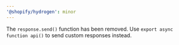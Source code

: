 ```yaml
---
'@shopify/hydrogen': minor
---
```


The `response.send()` function has been removed. Use `export async function api()` to send custom responses instead.

